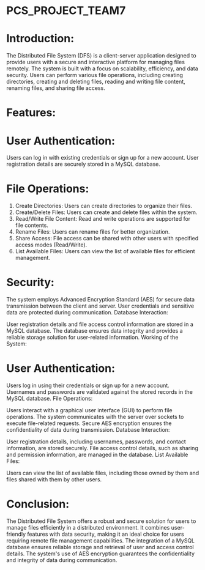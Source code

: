 # PCS_PROJECT_TEAM7

# Introduction:

The Distributed File System (DFS) is a client-server application designed to provide users with a secure and interactive platform for managing files remotely. The system is built with a focus on scalability, efficiency, and data security. Users can perform various file operations, including creating directories, creating and deleting files, reading and writing file content, renaming files, and sharing file access.

# Features:

# User Authentication:
Users can log in with existing credentials or sign up for a new account.
User registration details are securely stored in a MySQL database.

# File Operations:

1. Create Directories: Users can create directories to organize their files.
2. Create/Delete Files: Users can create and delete files within the system.
3. Read/Write File Content: Read and write operations are supported for file contents.
4. Rename Files: Users can rename files for better organization.
5. Share Access: File access can be shared with other users with specified access modes (Read/Write).
6. List Available Files: Users can view the list of available files for efficient management.

# Security:
The system employs Advanced Encryption Standard (AES) for secure data transmission between the client and server.
User credentials and sensitive data are protected during communication.
Database Interaction:

User registration details and file access control information are stored in a MySQL database.
The database ensures data integrity and provides a reliable storage solution for user-related information.
Working of the System:

# User Authentication:
Users log in using their credentials or sign up for a new account.
Usernames and passwords are validated against the stored records in the MySQL database.
File Operations:

Users interact with a graphical user interface (GUI) to perform file operations.
The system communicates with the server over sockets to execute file-related requests.
Secure AES encryption ensures the confidentiality of data during transmission.
Database Interaction:

User registration details, including usernames, passwords, and contact information, are stored securely.
File access control details, such as sharing and permission information, are managed in the database.
List Available Files:

Users can view the list of available files, including those owned by them and files shared with them by other users.

# Conclusion:
The Distributed File System offers a robust and secure solution for users to manage files efficiently in a distributed environment. It combines user-friendly features with data security, making it an ideal choice for users requiring remote file management capabilities. The integration of a MySQL database ensures reliable storage and retrieval of user and access control details. The system's use of AES encryption guarantees the confidentiality and integrity of data during communication.
